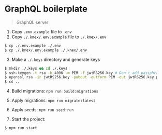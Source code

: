 # GraphQL boilerplate

> GraphQL server

1. Copy `.env.example` file to `.env`
2. Copy `./.knex/.env.example` file to `./.knex/.env`

```bash
$ cp ./.env.example ./.env
$ cp ./.knex/.env.example ./.knex/.env
```

3. Make a `./.keys` directory and generate keys

```bash
$ mkdir ./.keys && cd ./.keys
$ ssh-keygen -t rsa -b 4096 -m PEM -f jwtRS256.key # Don't add passphrase, just press Enter
$ openssl rsa -in jwtRS256.key -pubout -outform PEM -out jwtRS256.key.pub
$ cd ..
```

4. Build migrations: `npm run build:migrations`
5. Apply migrations: `npm run migrate:latest`
5. Apply seeds: `npm run seed:run`


2. Start the project:

```bash
$ npm run start
```
